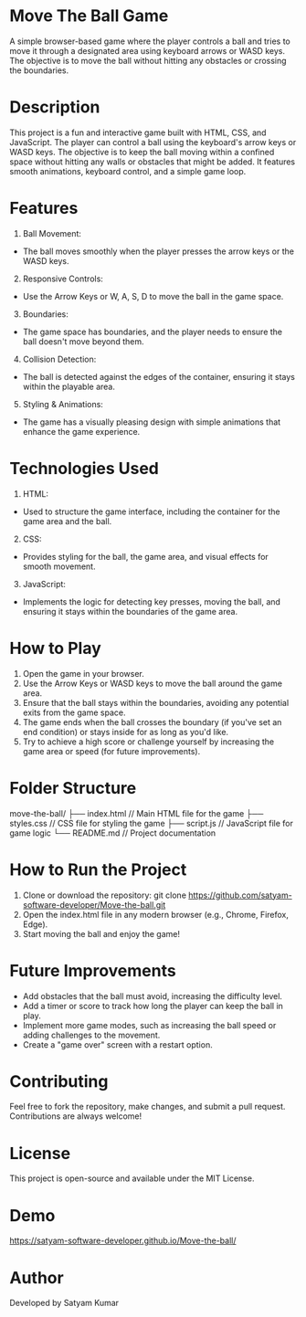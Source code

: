# Move The Ball Game
A simple browser-based game where the player controls a ball and tries to move it through a designated area using keyboard arrows or WASD keys. The objective is to move the ball without hitting any obstacles or crossing the boundaries.
# Description
This project is a fun and interactive game built with HTML, CSS, and JavaScript. The player can control a ball using the keyboard's arrow keys or WASD keys. The objective is to keep the ball moving within a confined space without hitting any walls or obstacles that might be added. It features smooth animations, keyboard control, and a simple game loop.
# Features
 1. Ball Movement:

   - The ball moves smoothly when the player presses the arrow keys or the WASD keys.
 2. Responsive Controls:

   - Use the Arrow Keys or W, A, S, D to move the ball in the game space.
 3. Boundaries:

   - The game space has boundaries, and the player needs to ensure the ball doesn't move beyond them.
 4. Collision Detection:

   - The ball is detected against the edges of the container, ensuring it stays within the playable area.
 5. Styling & Animations:

   - The game has a visually pleasing design with simple animations that enhance the game experience.
# Technologies Used
1. HTML:

  - Used to structure the game interface, including the container for the game area and the ball.
2. CSS:

  - Provides styling for the ball, the game area, and visual effects for smooth movement.
3. JavaScript:

 - Implements the logic for detecting key presses, moving the ball, and ensuring it stays within the boundaries of the game area.
#  How to Play
1. Open the game in your browser.
2. Use the Arrow Keys or WASD keys to move the ball around the game area.
3. Ensure that the ball stays within the boundaries, avoiding any potential exits from the game space.
4. The game ends when the ball crosses the boundary (if you've set an end condition) or stays inside for as long as you'd like.
5. Try to achieve a high score or challenge yourself by increasing the game area or speed (for future improvements).
# Folder Structure
move-the-ball/
├── index.html           // Main HTML file for the game
├── styles.css           // CSS file for styling the game
├── script.js            // JavaScript file for game logic
└── README.md            // Project documentation
# How to Run the Project
1. Clone or download the repository:
  git clone https://github.com/satyam-software-developer/Move-the-ball.git
2. Open the index.html file in any modern browser (e.g., Chrome, Firefox, Edge).
3. Start moving the ball and enjoy the game!
# Future Improvements
 - Add obstacles that the ball must avoid, increasing the difficulty level.
 - Add a timer or score to track how long the player can keep the ball in play.
 - Implement more game modes, such as increasing the ball speed or adding challenges to the movement.
 - Create a "game over" screen with a restart option.
# Contributing
Feel free to fork the repository, make changes, and submit a pull request. Contributions are always welcome!
# License
This project is open-source and available under the MIT License.
# Demo
 https://satyam-software-developer.github.io/Move-the-ball/
# Author
Developed by Satyam Kumar










